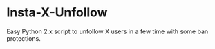 # Insta-X-Unfollow
Easy Python 2.x script to unfollow X users in a few time with some ban protections.
